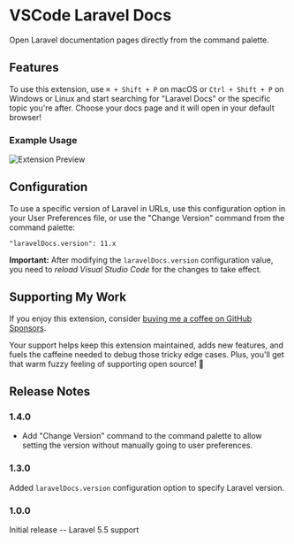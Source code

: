 # VSCode Laravel Docs

Open Laravel documentation pages directly from the command palette.

## Features

To use this extension, use `⌘ + Shift + P` on macOS or `Ctrl + Shift + P` on Windows or Linux and start searching for "Laravel Docs" or the specific topic you're after. Choose your docs page and it will open in your default browser!

### Example Usage
![Extension Preview](img/preview.gif)

## Configuration

To use a specific version of Laravel in URLs, use this configuration option in your User Preferences file, or use the "Change Version" command from the command palette:

```
"laravelDocs.version": 11.x
```

**Important:** After modifying the `laravelDocs.version` configuration value, you need to *reload Visual Studio Code* for the changes to take effect.

## Supporting My Work

If you enjoy this extension, consider [buying me a coffee on GitHub Sponsors](https://github.com/sponsors/austenc?frequency=one-time&sponsor=austenc).

Your support helps keep this extension maintained, adds new features, and fuels the caffeine needed to debug those tricky edge cases. Plus, you'll get that warm fuzzy feeling of supporting open source! 🎉

## Release Notes

### 1.4.0

- Add "Change Version" command to the command palette to allow setting the version without manually going to user preferences.

### 1.3.0

Added `laravelDocs.version` configuration option to specify Laravel version.

### 1.0.0

Initial release -- Laravel 5.5 support
